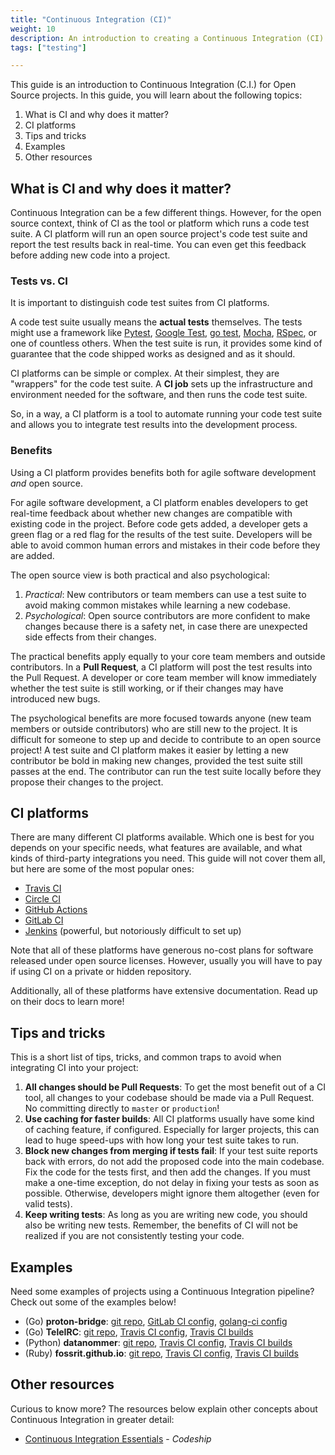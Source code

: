 ```yaml
---
title: "Continuous Integration (CI)"
weight: 10
description: An introduction to creating a Continuous Integration (CI) pipeline for an Open Source project.
tags: ["testing"]

---
```


This guide is an introduction to Continuous Integration (C.I.) for Open Source projects.
In this guide, you will learn about the following topics:

1. What is CI and why does it matter?
1. CI platforms
1. Tips and tricks
1. Examples
1. Other resources


## What is CI and why does it matter?

Continuous Integration can be a few different things.
However, for the open source context, think of CI as the tool or platform which runs a code test suite.
A CI platform will run an open source project's code test suite and report the test results back in real-time.
You can even get this feedback before adding new code into a project.

### Tests vs. CI

It is important to distinguish code test suites from CI platforms.

A code test suite usually means the **actual tests** themselves.
The tests might use a framework like [Pytest](https://docs.pytest.org/), [Google Test](https://github.com/google/googletest/), [go test](https://golang.org/pkg/testing/), [Mocha](https://mochajs.org/), [RSpec](https://rspec.info/), or one of countless others.
When the test suite is run, it provides some kind of guarantee that the code shipped works as designed and as it should.

CI platforms can be simple or complex.
At their simplest, they are "wrappers" for the code test suite.
A **CI job** sets up the infrastructure and environment needed for the software, and then runs the code test suite.

So, in a way, a CI platform is a tool to automate running your code test suite and allows you to integrate test results into the development process.

### Benefits

Using a CI platform provides benefits both for agile software development _and_ open source.

For agile software development, a CI platform enables developers to get real-time feedback about whether new changes are compatible with existing code in the project.
Before code gets added, a developer gets a green flag or a red flag for the results of the test suite.
Developers will be able to avoid common human errors and mistakes in their code before they are added.

The open source view is both practical and also psychological:

1. _Practical_:
   New contributors or team members can use a test suite to avoid making common mistakes while learning a new codebase.
1. _Psychological_:
   Open source contributors are more confident to make changes because there is a safety net, in case there are unexpected side effects from their changes.

The practical benefits apply equally to your core team members and outside contributors.
In a **Pull Request**, a CI platform will post the test results into the Pull Request.
A developer or core team member will know immediately whether the test suite is still working, or if their changes may have introduced new bugs.

The psychological benefits are more focused towards anyone (new team members or outside contributors) who are still new to the project.
It is difficult for someone to step up and decide to contribute to an open source project!
A test suite and CI platform makes it easier by letting a new contributor be bold in making new changes, provided the test suite still passes at the end.
The contributor can run the test suite locally before they propose their changes to the project.


## CI platforms

There are many different CI platforms available.
Which one is best for you depends on your specific needs, what features are available, and what kinds of third-party integrations you need.
This guide will not cover them all, but here are some of the most popular ones:

* [Travis CI](https://travis-ci.org/)
* [Circle CI](https://circleci.com/)
* [GitHub Actions](https://github.com/features/actions)
* [GitLab CI](https://docs.gitlab.com/ee/ci/)
* [Jenkins](https://www.jenkins.io/) (powerful, but notoriously difficult to set up)

Note that all of these platforms have generous no-cost plans for software released under open source licenses.
However, usually you will have to pay if using CI on a private or hidden repository.

Additionally, all of these platforms have extensive documentation.
Read up on their docs to learn more!


## Tips and tricks

This is a short list of tips, tricks, and common traps to avoid when integrating CI into your project:

1. **All changes should be Pull Requests**:
   To get the most benefit out of a CI tool, all changes to your codebase should be made via a Pull Request.
   No committing directly to `master` or `production`!
1. **Use caching for faster builds**:
   All CI platforms usually have some kind of caching feature, if configured.
   Especially for larger projects, this can lead to huge speed-ups with how long your test suite takes to run.
1. **Block new changes from merging if tests fail**:
   If your test suite reports back with errors, do not add the proposed code into the main codebase.
   Fix the code for the tests first, and then add the changes.
   If you must make a one-time exception, do not delay in fixing your tests as soon as possible.
   Otherwise, developers might ignore them altogether (even for valid tests).
1. **Keep writing tests**:
   As long as you are writing new code, you should also be writing new tests.
   Remember, the benefits of CI will not be realized if you are not consistently testing your code.


## Examples

Need some examples of projects using a Continuous Integration pipeline?
Check out some of the examples below!

* (Go) **proton-bridge**:
  [git repo](https://github.com/ProtonMail/proton-bridge), [GitLab CI config](https://github.com/ProtonMail/proton-bridge/blob/5348ae7d183da194bd3f051ca723ca2efb99da7a/.gitlab-ci.yml), [golang-ci config](https://github.com/ProtonMail/proton-bridge/blob/5348ae7d183da194bd3f051ca723ca2efb99da7a/.golangci.yml)
* (Go) **TeleIRC**:
  [git repo](https://github.com/RITlug/teleirc), [Travis CI config](https://github.com/RITlug/teleirc/blob/master/.travis.yml), [Travis CI builds](https://travis-ci.org/github/RITlug/teleirc)
* (Python) **datanommer**:
  [git repo](https://github.com/fedora-infra/datanommer), [Travis CI config](https://github.com/fedora-infra/datanommer/blob/develop/.travis.yml), [Travis CI builds](https://travis-ci.org/github/fedora-infra/datanommer)
* (Ruby) **fossrit.github.io**:
  [git repo](https://github.com/FOSSRIT/fossrit.github.io), [Travis CI config](https://github.com/FOSSRIT/fossrit.github.io/blob/master/.travis.yml), [Travis CI builds](https://travis-ci.org/github/FOSSRIT/fossrit.github.io)


## Other resources

Curious to know more?
The resources below explain other concepts about Continuous Integration in greater detail:

* [Continuous Integration Essentials](https://codeship.com/continuous-integration-essentials) - _Codeship_
